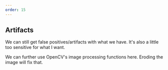 ```yaml
---
order: 15
---
```


## Artifacts

We can still get false positives/artifacts with what we have. It's also a little too sensitive for what I want.

We can further use OpenCV's image processing functions here. Eroding the image will fix that.

